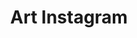 ---
title: "Art Instagram"
excerpt: "A place for posting art, which seems more accessible to my non-artist peoples."
header:
  image: /assets/images/instagram-brands.svg
  teaser: /assets/images/instagram-brands.svg
link: https://www.instagram.com/pandoramicart/
---